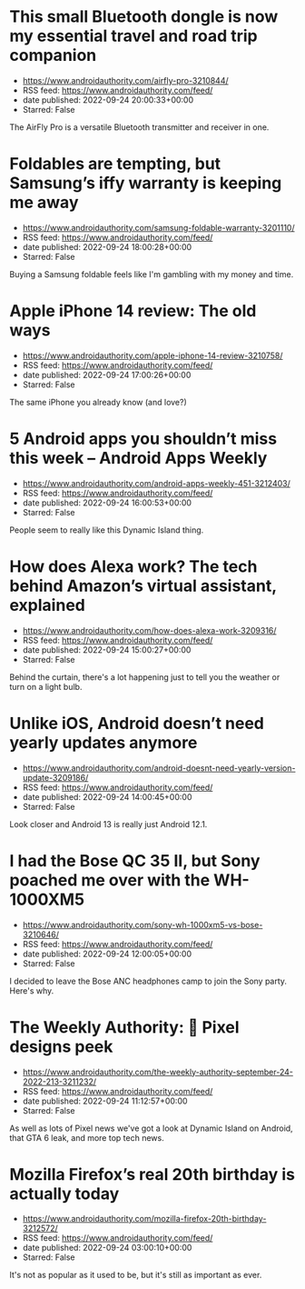 # This small Bluetooth dongle is now my essential travel and road trip companion
 - https://www.androidauthority.com/airfly-pro-3210844/
 - RSS feed: https://www.androidauthority.com/feed/
 - date published: 2022-09-24 20:00:33+00:00
 - Starred: False

The AirFly Pro is a versatile Bluetooth transmitter and receiver in one.

# Foldables are tempting, but Samsung’s iffy warranty is keeping me away
 - https://www.androidauthority.com/samsung-foldable-warranty-3201110/
 - RSS feed: https://www.androidauthority.com/feed/
 - date published: 2022-09-24 18:00:28+00:00
 - Starred: False

Buying a Samsung foldable feels like I'm gambling with my money and time.

# Apple iPhone 14 review: The old ways
 - https://www.androidauthority.com/apple-iphone-14-review-3210758/
 - RSS feed: https://www.androidauthority.com/feed/
 - date published: 2022-09-24 17:00:26+00:00
 - Starred: False

The same iPhone you already know (and love?)

# 5 Android apps you shouldn’t miss this week – Android Apps Weekly
 - https://www.androidauthority.com/android-apps-weekly-451-3212403/
 - RSS feed: https://www.androidauthority.com/feed/
 - date published: 2022-09-24 16:00:53+00:00
 - Starred: False

People seem to really like this Dynamic Island thing.

# How does Alexa work? The tech behind Amazon’s virtual assistant, explained
 - https://www.androidauthority.com/how-does-alexa-work-3209316/
 - RSS feed: https://www.androidauthority.com/feed/
 - date published: 2022-09-24 15:00:27+00:00
 - Starred: False

Behind the curtain, there's a lot happening just to tell you the weather or turn on a light bulb.

# Unlike iOS, Android doesn’t need yearly updates anymore
 - https://www.androidauthority.com/android-doesnt-need-yearly-version-update-3209186/
 - RSS feed: https://www.androidauthority.com/feed/
 - date published: 2022-09-24 14:00:45+00:00
 - Starred: False

Look closer and Android 13 is really just Android 12.1.

# I had the Bose QC 35 II, but Sony poached me over with the WH-1000XM5
 - https://www.androidauthority.com/sony-wh-1000xm5-vs-bose-3210646/
 - RSS feed: https://www.androidauthority.com/feed/
 - date published: 2022-09-24 12:00:05+00:00
 - Starred: False

I decided to leave the Bose ANC headphones camp to join the Sony party. Here's why.

# The Weekly Authority: 📱 Pixel designs peek
 - https://www.androidauthority.com/the-weekly-authority-september-24-2022-213-3211232/
 - RSS feed: https://www.androidauthority.com/feed/
 - date published: 2022-09-24 11:12:57+00:00
 - Starred: False

As well as lots of Pixel news we've got a look at Dynamic Island on Android, that GTA 6 leak, and more top tech news.

# Mozilla Firefox’s real 20th birthday is actually today
 - https://www.androidauthority.com/mozilla-firefox-20th-birthday-3212572/
 - RSS feed: https://www.androidauthority.com/feed/
 - date published: 2022-09-24 03:00:10+00:00
 - Starred: False

It's not as popular as it used to be, but it's still as important as ever.
